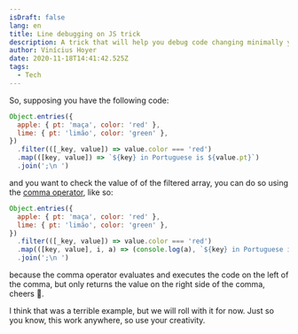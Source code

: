 ```yaml
---
isDraft: false
lang: en
title: Line debugging on JS trick
description: A trick that will help you debug code changing minimally your code
author: Vinícius Hoyer
date: 2020-11-18T14:41:42.525Z
tags:
  - Tech
---
```

So, supposing you have the following code:

```js
Object.entries({
  apple: { pt: 'maça', color: 'red' },
  lime: { pt: 'limão', color: 'green' },
})
  .filter(([_key, value]) => value.color === 'red')
  .map(([key, value]) => `${key} in Portuguese is ${value.pt}`)
  .join(';\n ')
```

and you want to check the value of of the filtered array, you can do so using the [comma operator](https://developer.mozilla.org/en-US/docs/Web/JavaScript/Reference/Operators/Comma_Operator), like so:

```js
Object.entries({
  apple: { pt: 'maça', color: 'red' },
  lime: { pt: 'limão', color: 'green' },
})
  .filter(([_key, value]) => value.color === 'red')
  .map(([key, value], i, a) => (console.log(a), `${key} in Portuguese is ${value.pt}`))
  .join(';\n ')
```

because the comma operator evaluates and executes the code on the left of the comma, but only returns the value on the right side of the comma, cheers :tada:.

I think that was a terrible example, but we will roll with it for now. Just so you know, this work anywhere, so use your creativity.
